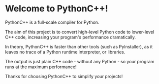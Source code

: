 # Welcome to PythonC++!

PythonC++ is a full-scale compiler for Python.

The aim of this project is to convert high-level Python code to lower-level C++ code, increasing your program's performance dramatically.

In theory, PythonC++ is faster than other tools (such as PyInstaller), as it leaves no trace of a Python runtime interpreter, or libraries.

The output is just plain C++ code - without any Python - so your program runs at the maximum performance!

Thanks for choosing PythonC++ to simplify your projects!
